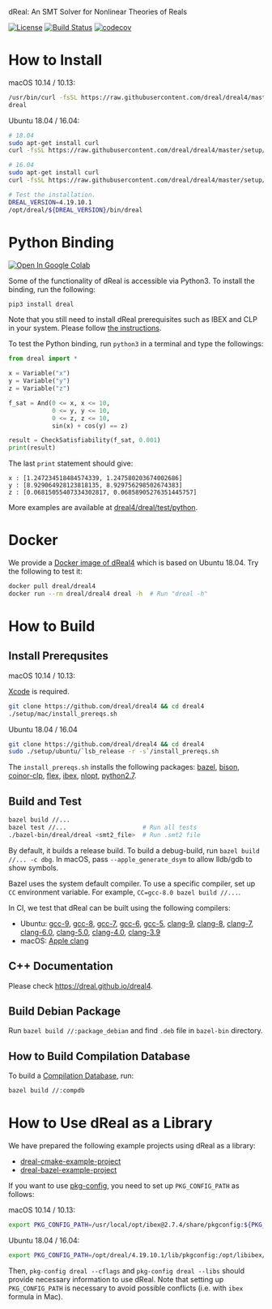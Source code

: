 dReal: An SMT Solver for Nonlinear Theories of Reals

[![License](https://img.shields.io/badge/License-Apache%202.0-blue.svg)](https://opensource.org/licenses/Apache-2.0)
[![Build Status](https://travis-ci.org/dreal/dreal4.svg?branch=master)](https://travis-ci.org/dreal/dreal4)
[![codecov](https://codecov.io/gh/dreal/dreal4/branch/master/graph/badge.svg)](https://codecov.io/gh/dreal/dreal4)

How to Install
==============

macOS 10.14 / 10.13:

```bash
/usr/bin/curl -fsSL https://raw.githubusercontent.com/dreal/dreal4/master/setup/mac/install.sh | bash
dreal
```

Ubuntu 18.04 / 16.04:

```bash
# 18.04
sudo apt-get install curl
curl -fsSL https://raw.githubusercontent.com/dreal/dreal4/master/setup/ubuntu/18.04/install.sh | sudo bash

# 16.04
sudo apt-get install curl
curl -fsSL https://raw.githubusercontent.com/dreal/dreal4/master/setup/ubuntu/16.04/install.sh | sudo bash

# Test the installation.
DREAL_VERSION=4.19.10.1
/opt/dreal/${DREAL_VERSION}/bin/dreal
```


Python Binding
==============

[![Open In Google Colab](https://colab.research.google.com/assets/colab-badge.svg)](https://colab.research.google.com/github/dreal/dreal4/blob/master/notebooks/dreal4-python3.ipynb)

Some of the functionality of dReal is accessible via Python3. To
install the binding, run the following:
```bash
pip3 install dreal
```

Note that you still need to install dReal prerequisites such as IBEX
and CLP in your system. Please follow [the
instructions](https://github.com/dreal/dreal4#install-prerequsites).


To test the Python binding, run `python3` in a terminal and type the
followings:

```python
from dreal import *

x = Variable("x")
y = Variable("y")
z = Variable("z")

f_sat = And(0 <= x, x <= 10,
            0 <= y, y <= 10,
            0 <= z, z <= 10,
            sin(x) + cos(y) == z)

result = CheckSatisfiability(f_sat, 0.001)
print(result)
```

The last `print` statement should give:

```
x : [1.247234518484574339, 1.247580203674002686]
y : [8.929064928123818135, 8.929756298502674383]
z : [0.06815055407334302817, 0.06858905276351445757]
```

More examples are available at
[dreal4/dreal/test/python](https://github.com/dreal/dreal4/tree/master/dreal/test/python).


Docker
======

We provide a [Docker image of
dReal4](https://hub.docker.com/r/dreal/dreal4/tags/) which is based on
Ubuntu 18.04. Try the following to test it:

```bash
docker pull dreal/dreal4
docker run --rm dreal/dreal4 dreal -h  # Run "dreal -h"
```


How to Build
============

Install Prerequsites
--------------------

macOS 10.14 / 10.13:

[Xcode](https://developer.apple.com/xcode/) is required.

```bash
git clone https://github.com/dreal/dreal4 && cd dreal4
./setup/mac/install_prereqs.sh
```

Ubuntu 18.04 / 16.04

```bash
git clone https://github.com/dreal/dreal4 && cd dreal4
sudo ./setup/ubuntu/`lsb_release -r -s`/install_prereqs.sh
```

The `install_prereqs.sh` installs the following packages: [bazel](https://bazel.build), [bison](https://www.gnu.org/software/bison), [coinor-clp](https://projects.coin-or.org/Clp), [flex](https://www.gnu.org/software/flex), [ibex](https://github.com/ibex-team/ibex-lib), [nlopt](http://nlopt.readthedocs.io), [python2.7](https://www.python.org/downloads/release/python-2714/).


Build and Test
--------------

```bash
bazel build //...
bazel test //...                     # Run all tests
./bazel-bin/dreal/dreal <smt2_file>  # Run .smt2 file
```

By default, it builds a release build. To build a debug-build, run
`bazel build //... -c dbg`. In macOS, pass `--apple_generate_dsym` to
allow lldb/gdb to show symbols.

Bazel uses the system default compiler. To use a specific compiler,
set up `CC` environment variable. For example, `CC=gcc-8.0 bazel build
//...`.

In CI, we test that dReal can be built using the following compilers:
 - Ubuntu:
   [gcc-9](https://gcc.gnu.org/gcc-9), 
   [gcc-8](https://gcc.gnu.org/gcc-8),
   [gcc-7](https://gcc.gnu.org/gcc-7),
   [gcc-6](https://gcc.gnu.org/gcc-6),
   [gcc-5](https://gcc.gnu.org/gcc-5),
   [clang-9](http://llvm.org),
   [clang-8](http://releases.llvm.org/8.0.0/tools/clang/docs),
   [clang-7](http://releases.llvm.org/7.0.0/tools/clang/docs),
   [clang-6.0](http://releases.llvm.org/6.0.0/tools/clang/docs),
   [clang-5.0](http://releases.llvm.org/5.0.0/tools/clang/docs),
   [clang-4.0](http://releases.llvm.org/4.0.0/tools/clang/docs),
   [clang-3.9](http://releases.llvm.org/3.9.0/tools/clang/docs)
 - macOS: [Apple clang](https://developer.apple.com/library/content/documentation/CompilerTools/Conceptual/LLVMCompilerOverview/index.html)


C++ Documentation
-----------------

Please check https://dreal.github.io/dreal4.


Build Debian Package
--------------------

Run `bazel build //:package_debian` and find `.deb` file in `bazel-bin` directory.


How to Build Compilation Database
-----------------------------------

To build a [Compilation
Database](https://clang.llvm.org/docs/JSONCompilationDatabase.html),
run:

```bash
bazel build //:compdb
```


How to Use dReal as a Library
=============================

We have prepared the following example projects using dReal as a
library:

 - [dreal-cmake-example-project](https://github.com/dreal/dreal-cmake-example-project)
 - [dreal-bazel-example-project](https://github.com/dreal/dreal-bazel-example-project)

If you want to use
[pkg-config](https://www.freedesktop.org/wiki/Software/pkg-config),
you need to set up `PKG_CONFIG_PATH` as follows:

macOS 10.14 / 10.13:

```bash
export PKG_CONFIG_PATH=/usr/local/opt/ibex@2.7.4/share/pkgconfig:${PKG_CONFIG_PATH}
```

Ubuntu 18.04 / 16.04:

```bash
export PKG_CONFIG_PATH=/opt/dreal/4.19.10.1/lib/pkgconfig:/opt/libibex/2.7.4/share/pkgconfig:${PKG_CONFIG_PATH}
```

Then, `pkg-config dreal --cflags` and `pkg-config dreal --libs` should
provide necessary information to use dReal. Note that setting up
`PKG_CONFIG_PATH` is necessary to avoid possible conflicts (i.e. with
`ibex` formula in Mac).
